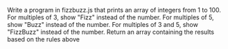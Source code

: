 Write a program in fizzbuzz.js that prints an array of integers from 1 to 100.
For multiples of 3, show "Fizz" instead of the number.
For multiples of 5, show "Buzz" instead of the number.
For multiples of 3 and 5, show "FizzBuzz" instead of the number.
Return an array containing the results based on the rules above
